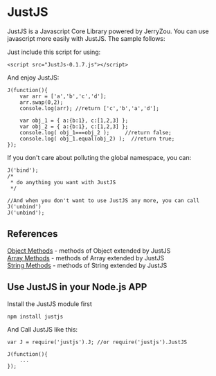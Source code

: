 JustJS
======

JustJS is a Javascript Core Library powered by JerryZou. You can use javascript more easily with JustJS. The sample follows:

Just include this script for using:

    <script src="JustJs-0.1.7.js"></script>

And enjoy JustJS:

    J(function(){
        var arr = ['a','b','c','d'];
        arr.swap(0,2);
        console.log(arr); //return ['c','b','a','d'];

        var obj_1 = { a:{b:1}, c:[1,2,3] };
        var obj_2 = { a:{b:1}, c:[1,2,3] };
        console.log( obj_1===obj_2 );     //return false;
        console.log( obj_1.equal(obj_2) );  //return true;
    });

If you don't care about polluting the global namespace, you can:

    J('bind');
    /*
     * do anything you want with JustJS
     */

    //And when you don't want to use JustJS any more, you can call J('unbind')
    J('unbind');

## References
[Object Methods](https://github.com/zry656565/JustJS/wiki/Object-Method) - methods of Object extended by JustJS <br/>
[Array Methods](https://github.com/zry656565/JustJS/wiki/Array-Method) - methods of Array extended by JustJS <br/>
[String Methods](https://github.com/zry656565/JustJS/wiki/String-Method) - methods of String extended by JustJS <br/>

## Use JustJS in your Node.js APP
Install the JustJS module first

    npm install justjs
    
And Call JustJS like this:

    var J = require('justjs').J; //or require('justjs').JustJS
    
    J(function(){
        ...
    });
